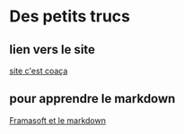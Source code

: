 # Des petits trucs

## lien vers le site

[site c'est coaça](https://cest-coaca.fr/)

## pour apprendre le markdown

[Framasoft et le markdown](https://docs.framasoft.org/fr/grav/markdown.html)
